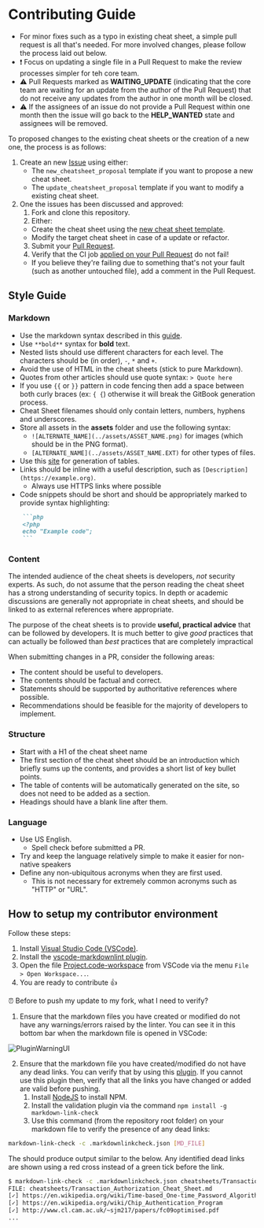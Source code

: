 # Contributing Guide

- For minor fixes such as a typo in existing cheat sheet, a simple pull request is all that's needed. For more involved changes, please follow the process laid out below.
- :heavy_exclamation_mark: Focus on updating a single file in a Pull Request to make the review processes simpler for teh core team.
- :warning: Pull Requests marked as **WAITING_UPDATE** (indicating that the core team are waiting for an update from the author of the Pull Request) that do not receive any updates from the author in one month will be closed.
- :warning: If the assignees of an issue do not provide a Pull Request within one month then the issue will go back to the **HELP_WANTED** state and assignees will be removed.

To proposed changes to the existing cheat sheets or the creation of a new one, the process is as follows:

1. Create an new [Issue](https://github.com/OWASP/CheatSheetSeries/issues/new/choose) using either:
   - The `new_cheatsheet_proposal` template if you want to propose a new cheat sheet.
   - The `update_cheatsheet_proposal` template if you want to modify a existing cheat sheet.
2. One the issues has been discussed and approved:
    1. Fork and clone this repository.
    2. Either:
      - Create the cheat sheet using the [new cheat sheet template](templates/New_CheatSheet.md).
      - Modify the target cheat sheet in case of a update or refactor.
    3. Submit your [Pull Request](https://help.github.com/articles/creating-a-pull-request/).
    4. Verify that the CI job [applied on your Pull Request](https://travis-ci.org/OWASP/CheatSheetSeries/pull_requests) do not fail!
      - If you believe they're failing due to something that's not your fault (such as another untouched file), add a comment in the Pull Request.

## Style Guide

### Markdown

- Use the markdown syntax described in this [guide](https://guides.github.com/features/mastering-markdown/).
- Use `**bold**` syntax for **bold** text.
- Nested lists should use different characters for each level. The characters should be (in order), `-`, `*` and `+`.
- Avoid the use of HTML in the cheat sheets (stick to pure Markdown).
- Quotes from other articles should use quote syntax: `> Quote here`
- If you use `{{` or `}}` pattern in code fencing then add a space between both curly braces (ex: `{ {`) otherwise it will break the GitBook generation process.
- Cheat Sheet filenames should only contain letters, numbers, hyphens and underscores.
- Store all assets in the **assets** folder and use the following syntax:
    - `![ALTERNATE_NAME](../assets/ASSET_NAME.png)` for images (which should be in the PNG format).
    - `[ALTERNATE_NAME](../assets/ASSET_NAME.EXT)` for other types of files.
- Use this [site](https://www.tablesgenerator.com/markdown_tables) for generation of tables.
- Links should be inline with a useful description, such as `[Description](https://example.org)`.
    - Always use HTTPS links where possible
- Code snippets should be short and should be appropriately marked to provide syntax highlighting:

```md
    ```php
    <?php
    echo "Example code";
    ```
```

### Content

The intended audience of the cheat sheets is developers, _not_ security experts. As such, do not assume that the person reading the cheat sheet has a strong understanding of security topics. In depth or academic discussions are generally not appropriate in cheat sheets, and should be linked to as external references where appropriate.

The purpose of the cheat sheets is to provide **useful, practical advice** that can be followed by developers. It is much better to give _good_ practices that can actually be followed than _best_ practices that are completely impractical

When submitting changes in a PR, consider the following areas:

- The content should be useful to developers.
- The contents should be factual and correct.
- Statements should be supported by authoritative references where possible.
- Recommendations should be feasible for the majority of developers to implement.

### Structure

- Start with a H1 of the cheat sheet name
- The first section of the cheat sheet should be an introduction which briefly sums up the contents, and provides a short list of key bullet points.
- The table of contents will be automatically generated on the site, so does not need to be added as a section.
- Headings should have a blank line after them.

### Language

- Use US English.
    - Spell check before submitted a PR.
- Try and keep the language relatively simple to make it easier for non-native speakers
- Define any non-ubiquitous acronyms when they are first used.
    - This is not necessary for extremely common acronyms such as "HTTP" or "URL".

## How to setup my contributor environment

Follow these steps:

1. Install [Visual Studio Code (VSCode)](https://code.visualstudio.com/).
2. Install the [vscode-markdownlint plugin](https://github.com/DavidAnson/vscode-markdownlint#install).
3. Open the file [Project.code-workspace](Project.code-workspace) from VSCode via the menu `File > Open Workspace...`.
4. You are ready to contribute :+1:

:alarm_clock: Before to push my update to my fork, what I need to verify?

1. Ensure that the markdown files you have created or modified do not have any warnings/errors raised by the linter. You can see it in this bottom bar when the markdown file is opened in VSCode:

![PluginWarningUI](assets/README_PluginWarningUI.png)

2. Ensure that the markdown file you have created/modified do not have any dead links. You can verify that by using this [plugin](https://www.npmjs.com/package/markdown-link-check). If you cannot use this plugin then, verify that all the links you have changed or added are valid before pushing.
    1. Install [NodeJS](https://nodejs.org/en/download/) to install NPM.
    2. Install the validation plugin via the command `npm install -g markdown-link-check`
    3. Use this command (from the repository root folder) on your markdown file to verify the presence of any dead links:

```bash
markdown-link-check -c .markdownlinkcheck.json [MD_FILE]
```

The should produce output similar to the below. Any identified dead links are shown using a red cross instead of a green tick before the link.

```bash
$ markdown-link-check -c .markdownlinkcheck.json cheatsheets/Transaction_Authorization_Cheat_Sheet.md
FILE: cheatsheets/Transaction_Authorization_Cheat_Sheet.md
[✓] https://en.wikipedia.org/wiki/Time-based_One-time_Password_Algorithm
[✓] https://en.wikipedia.org/wiki/Chip_Authentication_Program
[✓] http://www.cl.cam.ac.uk/~sjm217/papers/fc09optimised.pdf
...

```
